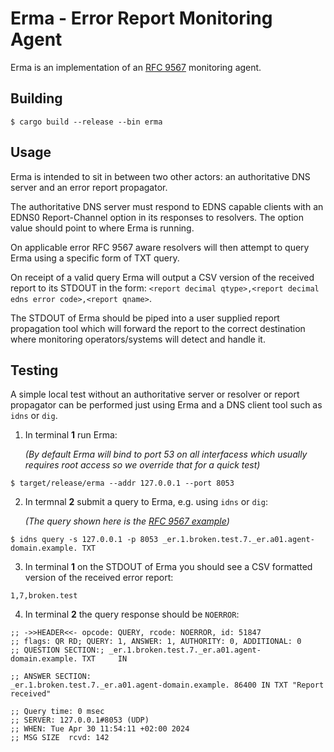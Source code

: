 # Erma - Error Report Monitoring Agent

Erma is an implementation of an [RFC 9567](https://datatracker.ietf.org/doc/html/rfc9567#name-monitoring-agent-specificat) monitoring agent.

## Building

```
$ cargo build --release --bin erma
```

## Usage

Erma is intended to sit in between two other actors: an authoritative DNS server and an error report propagator.

The authoritative DNS server must respond to EDNS capable clients with an EDNS0 Report-Channel option in its responses to resolvers. The option value should point to where Erma is running.

On applicable error RFC 9567 aware resolvers will then attempt to query Erma using a specific form of TXT query.

On receipt of a valid query Erma will output a CSV version of the received report to its STDOUT in the form: `<report decimal qtype>,<report decimal edns error code>,<report qname>`.

The STDOUT of Erma should be piped into a user supplied report propagation tool which will forward the report to the correct destination where monitoring operators/systems will detect and handle it.

## Testing

A simple local test without an authoritative server or resolver or report propagator can be performed just using Erma and a DNS client tool such as `idns` or `dig`.

1. In terminal **1** run Erma:

    _(By default Erma will bind to port 53 on all interfacess which usually requires root access so we override that for a quick test)_
```
$ target/release/erma --addr 127.0.0.1 --port 8053
```

2. In termnal **2** submit a query to Erma, e.g. using `idns` or `dig`:

    _(The query shown here is the [RFC 9567 example](https://datatracker.ietf.org/doc/html/rfc9567#name-example))_
```
$ idns query -s 127.0.0.1 -p 8053 _er.1.broken.test.7._er.a01.agent-domain.example. TXT
```

3. In terminal **1** on the STDOUT of Erma you should see a CSV formatted version of the received error report:

```
1,7,broken.test
```

4. In terminal **2** the query response should be `NOERROR`:

```
;; ->>HEADER<<- opcode: QUERY, rcode: NOERROR, id: 51847
;; flags: QR RD; QUERY: 1, ANSWER: 1, AUTHORITY: 0, ADDITIONAL: 0
;; QUESTION SECTION:; _er.1.broken.test.7._er.a01.agent-domain.example. TXT     IN

;; ANSWER SECTION:
_er.1.broken.test.7._er.a01.agent-domain.example. 86400 IN TXT "Report received"

;; Query time: 0 msec
;; SERVER: 127.0.0.1#8053 (UDP)
;; WHEN: Tue Apr 30 11:54:11 +02:00 2024
;; MSG SIZE  rcvd: 142
```

